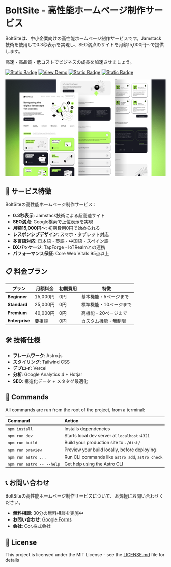 # BoltSite - 高性能ホームページ制作サービス

BoltSiteは、中小企業向けの高性能ホームページ制作サービスです。Jamstack技術を使用して0.3秒表示を実現し、SEO満点のサイトを月額15,000円〜で提供します。

高速・高品質・低コストでビジネスの成長を加速させましょう。

[![Static Badge](https://img.shields.io/badge/UI%2FUX-Olga-blue)](https://www.figma.com/@olgaaverchenko) [![View Demo](https://img.shields.io/badge/Develop-Manul_Thanura-red)](https://lk.linkedin.com/in/manulthanura)
[![Static Badge](https://img.shields.io/badge/View_Demo-green)](https://boltsite.vercel.app)
[![Static Badge](https://img.shields.io/badge/Astro-orange)](https://astro.build/)

![Cover](./public/cover.png)

## 🚀 サービス特徴

BoltSiteの高性能ホームページ制作サービス：

- **0.3秒表示**: Jamstack技術による超高速サイト
- **SEO満点**: Google検索で上位表示を実現
- **月額15,000円〜**: 初期費用0円で始められる
- **レスポンシブデザイン**: スマホ・タブレット対応
- **多言語対応**: 日本語・英語・中国語・スペイン語
- **DXパッケージ**: TapForge・IoTRealmとの連携
- **パフォーマンス保証**: Core Web Vitals 95点以上

## 📋 料金プラン

| プラン | 月額料金 | 初期費用 | 特徴 |
|--------|----------|----------|------|
| **Beginner** | 15,000円 | 0円 | 基本機能・5ページまで |
| **Standard** | 25,000円 | 0円 | 標準機能・10ページまで |
| **Premium** | 40,000円 | 0円 | 高機能・20ページまで |
| **Enterprise** | 要相談 | 0円 | カスタム機能・無制限 |

## 🛠️ 技術仕様

- **フレームワーク**: Astro.js
- **スタイリング**: Tailwind CSS
- **デプロイ**: Vercel
- **分析**: Google Analytics 4 + Hotjar
- **SEO**: 構造化データ + メタタグ最適化

## 🧞 Commands

All commands are run from the root of the project, from a terminal:

| Command                   | Action                                           |
| :------------------------ | :----------------------------------------------- |
| `npm install`             | Installs dependencies                            |
| `npm run dev`             | Starts local dev server at `localhost:4321`      |
| `npm run build`           | Build your production site to `./dist/`          |
| `npm run preview`         | Preview your build locally, before deploying     |
| `npm run astro ...`       | Run CLI commands like `astro add`, `astro check` |
| `npm run astro -- --help` | Get help using the Astro CLI                     |

## 📞 お問い合わせ

BoltSiteの高性能ホームページ制作サービスについて、お気軽にお問い合わせください。

- **無料相談**: 30分の無料相談を実施中
- **お問い合わせ**: [Google Forms](https://forms.gle/your-form-url)
- **会社**: Cor.株式会社

## 📄 License

This project is licensed under the MIT License - see the [LICENSE.md](LICENSE.md) file for details
